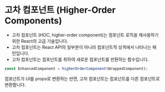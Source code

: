 # 고차 컴포넌트 (Higher-Order Components)

- 고차 컴포넌트 (HOC, higher-order component)는 컴포넌트 로직을 재사용하기 위한 React의 고급 기술입니다.
- 고차 컴포넌트는 React API의 일부분이 아니라 컴포넌트적 성격에서 나타나는 패턴입니다.
- 고차 컴포넌트는 컴포넌트를 취하여 새로운 컴포넌트를 반환하는 함수입니다.

```typescript jsx
const EnhancedComponent = higherOrderComponent(WrappedComponent);
```
컴포넌트가 UI를 props로 변환하는 반면, 고차 컴포넌트는 컴포넌트를 다른 컴포넌트로 변환합니다.

